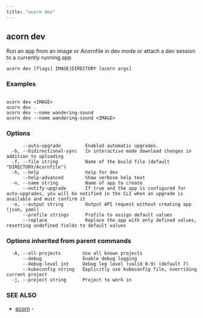 ```yaml
---
title: "acorn dev"
---
```

## acorn dev

Run an app from an image or Acornfile in dev mode or attach a dev session to a currently running app

```
acorn dev [flags] IMAGE|DIRECTORY [acorn args]
```

### Examples

```

acorn dev <IMAGE>
acorn dev .
acorn dev --name wandering-sound
acorn dev --name wandering-sound <IMAGE>

```

### Options

```
      --auto-upgrade         Enabled automatic upgrades.
  -b, --bidirectional-sync   In interactive mode download changes in addition to uploading
  -f, --file string          Name of the build file (default "DIRECTORY/Acornfile")
  -h, --help                 help for dev
      --help-advanced        Show verbose help text
  -n, --name string          Name of app to create
      --notify-upgrade       If true and the app is configured for auto-upgrades, you will be notified in the CLI when an upgrade is available and must confirm it
  -o, --output string        Output API request without creating app (json, yaml)
      --profile strings      Profile to assign default values
      --replace              Replace the app with only defined values, resetting undefined fields to default values
```

### Options inherited from parent commands

```
  -A, --all-projects        Use all known projects
      --debug               Enable debug logging
      --debug-level int     Debug log level (valid 0-9) (default 7)
      --kubeconfig string   Explicitly use kubeconfig file, overriding current project
  -j, --project string      Project to work in
```

### SEE ALSO

* [acorn](acorn.md)	 - 

